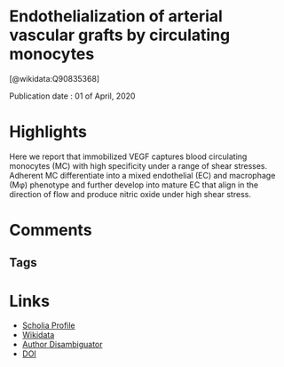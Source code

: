 
Endothelialization of arterial vascular grafts by circulating monocytes
=======================================================================
  
  [@wikidata:Q90835368]  
  
Publication date : 01 of April, 2020  

# Highlights

Here we report that immobilized VEGF captures blood circulating monocytes (MC) with high specificity under a range of shear stresses. Adherent MC differentiate into a mixed endothelial
(EC) and macrophage (Mφ) phenotype and further develop into mature EC that align in the
direction of flow and produce nitric oxide under high shear stress. 



# Comments

## Tags

# Links
  
 * [Scholia Profile](https://scholia.toolforge.org/work/Q90835368)  
 * [Wikidata](https://www.wikidata.org/wiki/Q90835368)  
 * [Author Disambiguator](https://author-disambiguator.toolforge.org/work_item_oauth.php?id=Q90835368&batch_id=&match=1&author_list_id=&doit=Get+author+links+for+work)  
 * [DOI](https://doi.org/10.1038/S41467-020-15361-2)  
